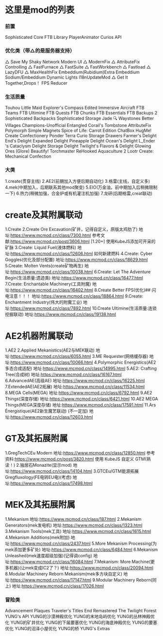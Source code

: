 
# 这里是mod的列表

### 前置
Sophisticated Core
FTB Library
PlayerAnimator
Curios API

### 优化类（带△的是服务器支持）
△ Save My Shaky Network 
Modern UI
△ ModernFix 
△ AttributeFix
Controlling
△ FastFurnace 
△ FastSuite 
△ FastWorkbench 
△ Fastload 
△ LazyDFU 
△ MaxHealthFix 
Embeddium(Rubidium)Extra
Embeddium
Sodium/Embeddium Dynamic Lights
I18nUpdateMod
△ Get It Together,Drops！ 
FPS Reducer

### 生活质量
Touhou Little Maid
Explorer's Compass Edited
Immersive Aircraft
FTB Teams
FTB Ultimine
FTB Quests
FTB Chunks
FTB Essentials
FTB Backups 2
Sophisticated Backpacks
Sophisticated Storage
Jade 🔍
Waystones
Better Villages
Champions-Unofficial
Entangled
Corail's Tombstone
AttributeFix
Polymorph
Simple Magnets
Spice of Life: Carrot Edition
ChatBox
HugMe!
Create Confectionery
Ponder
Terra Curio
Storage Drawers
Farmer's Delight
End's Delight
Expanded Delight
Pineapple Delight
Ocean's Delight
L_Ender 's Cataclysm Delight
Storage Delight
Twilight's Flavors & Delight
Glowing Ores (Glore)
Beautify!
Torchmaster
ReHooked
Aquaculture 2
Lootr
Create: Mechanical Confection

### 大类
1.create(贯穿主线)
2.AE2(前期加入方便后期自动化)
3.格雷(主线，自定义多)
4.mek(中期加入，后期联系其他mod聚变)
5.EIO(万金油，前中期加入后稍微限制一下)
6.热力(稍微加强，合金炉或有机灌注机加强)
7.龙研(后期格雷,creat联动)
# create及其附属联动
  1.Create
  2.Create Ore Excavation(矿井，记得自定义，原版太鸡肋了)
  地址:https://www.mcmod.cn/class/7300.html
  参考文献:https://www.mcmod.cn/post/3606.html [1.20+] 使用KubeJS添加可开采的矿脉
  3.Create: Liquid Fuel(液体燃料)
  地址:https://www.mcmod.cn/class/12606.html 如何新建燃料
  4.Create: Cyber Goggles(优化及部分配置)
  地址:https://www.mcmod.cn/class/18629.html
  5.Create: Molten Vents(create矿物再生)
  地址:https://www.mcmod.cn/class/10038.html
  6.Create: Let The Adventure Begin(生活质量:遗迹类)
  地址:https://www.mcmod.cn/class/16477.html
  7.Create: Enchantable Machinery(工具附魔)
  地址:https://www.mcmod.cn/class/16402.html
  8.Create Better FPS(优化)## 闪电注意！！！
  地址:https://www.mcmod.cn/class/18864.html
  9.Create: Enchantment Industry(伟大的附魔工业)
  地址:https://www.mcmod.cn/class/7892.html
  10.Create Ultimine(生活质量:连锁挖掘联动)
  地址:https://www.mcmod.cn/class/19138.html

# AE2机器附属联动
  1.AE2
  2.Applied Mekanistics(AE2与MEK联动)
  地址:https://www.mcmod.cn/class/6055.html
  3.ME Requester(网络缓存器)
  地址:https://www.mcmod.cn/class/10066.html
  4.Polymorphic Energistics(AE2多态合成适配)
  地址:https://www.mcmod.cn/class/14995.html
  5.AE2: Crafting Tree(合成树)
  地址:https://www.mcmod.cn/class/16167.html
  6.AdvancedAE(高级AE)
  地址:https://www.mcmod.cn/class/16225.html
  7.ExtendedAE(AE2拓展)
  地址:https://www.mcmod.cn/class/11534.html
  8.MEGA Cells(MEGA)
  地址:https://www.mcmod.cn/class/6792.html
  9.AE2 Things(深度存储)
  地址:https://www.mcmod.cn/class/6421.html
  10.AE2 MEGA Things(MEGA深度存储)
  地址:https://www.mcmod.cn/class/17591.html
  11.Ars Énergistique(AE2新生魔艺联动)       (不一定加)
  地址:https://www.mcmod.cn/class/12603.html

# GT及其拓展附属
  1.GregTechCEu Modern
  地址:https://www.mcmod.cn/class/12850.html
  参考资料:https://www.mcmod.cn/post/3820.html 使用 KubeJS 自定义 GTM(熟读！)
  2.独居石Monazite(显示mod)
  地址:https://www.mcmod.cn/class/14104.html
  3.GTCEu/GTM能源拓展Gregfluxology(FE电转EU电)(考虑)
  地址:https://www.mcmod.cn/class/17498.html
# MEK及其拓展附属
  1.Mekanism
  地址:https://www.mcmod.cn/class/187.html
  2.Mekanism Generators(mek发电机)
  地址:https://www.mcmod.cn/class/1323.html
  3.Mekanism Tools(mek工具)
  地址:https://www.mcmod.cn/class/1615.html
  4.Mekanism Additions(mek附加)
  地址:https://www.mcmod.cn/class/2437.html
  5.More Mekanism Processing(为mek添加更多矿处)
  地址:https://www.mcmod.cn/class/6484.html
  6.Mekanism Unleashed(mek速度超级加强)(记得调config)
  地址:https://www.mcmod.cn/class/16084.html
  7.Mekanism: More Machine(更多机器)(让mek变成IC2了？)
  地址:https://www.mcmod.cn/class/20094.html
  8.Modular Machinery Reborn Mekanism(mek多方块自定义)
  地址:https://www.mcmod.cn/class/17147.html
  9.Modular Machinery Reborn(同上)
  地址:https://www.mcmod.cn/class/17026.html
  ### 冒险类

  Advancement Plaques
  Traveler's Titles
  End Remastered
  The Twilight Forest
  YUNG's API
  YUNG的沙漠神殿优化
  YUNG的末地岛屿优化
  YUNG的丛林神殿优化
  YUNG的矿井优化
  YUNG的下届要塞优化
  YUNG的海底神殿优化
  YUNG的要塞优化
  YUNG的沼泽小屋优化
  YUNG的桥
  YUNG's Extras